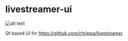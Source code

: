 livestreamer-ui
===============

![alt text](http://i.imgur.com/Mk4loBB.png "Screenshot")

Qt based UI for https://github.com/chrippa/livestreamer
